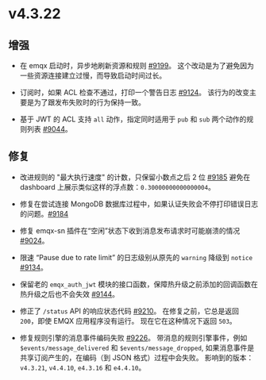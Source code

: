 # v4.3.22

## 增强

- 在 emqx 启动时，异步地刷新资源和规则 [#9199](https://github.com/emqx/emqx/pull/9199)。
  这个改动是为了避免因为一些资源连接建立过慢，而导致启动时间过长。

- 订阅时，如果 ACL 检查不通过，打印一个警告日志 [#9124](https://github.com/emqx/emqx/pull/9124)。
  该行为的改变主要是为了跟发布失败时的行为保持一致。

- 基于 JWT 的 ACL 支持 `all` 动作，指定同时适用于 `pub` 和 `sub` 两个动作的规则列表 [#9044](https://github.com/emqx/emqx/pull/9044)。

## 修复

- 改进规则的 "最大执行速度" 的计数，只保留小数点之后 2 位 [#9185](https://github.com/emqx/emqx/pull/9185)
  避免在 dashboard 上展示类似这样的浮点数：`0.30000000000000004`。

- 修复在尝试连接 MongoDB 数据库过程中，如果认证失败会不停打印错误日志的问题。[#9184](https://github.com/emqx/emqx/pull/9184)

- 修复 emqx-sn 插件在“空闲”状态下收到消息发布请求时可能崩溃的情况 [#9024](https://github.com/emqx/emqx/pull/9024)。

- 限速 “Pause due to rate limit” 的日志级别从原先的 `warning` 降级到 `notice` [#9134](https://github.com/emqx/emqx/pull/9134)。

- 保留老的 `emqx_auth_jwt` 模块的接口函数，保障热升级之前添加的回调函数在热升级之后也不会失效 [#9144](https://github.com/emqx/emqx/pull/9144)。

- 修正了 `/status` API 的响应状态代码 [#9210](https://github.com/emqx/emqx/pull/9210)。
  在修复之前，它总是返回 `200`，即使 EMQX 应用程序没有运行。 现在它在这种情况下返回 `503`。

- 修复规则引擎的消息事件编码失败 [#9226](https://github.com/emqx/emqx/pull/9226)。
  带消息的规则引擎事件，例如 `$events/message_delivered` 和 `$events/message_dropped`,
  如果消息事件是共享订阅产生的，在编码（到 JSON 格式）过程中会失败。
  影响到的版本：`v4.3.21`, `v4.4.10`, `e4.3.16` 和 `e4.4.10`。
